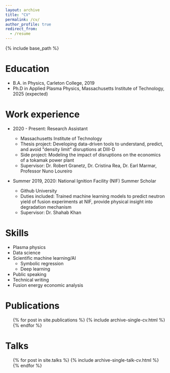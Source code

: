 ```yaml
---
layout: archive
title: "CV"
permalink: /cv/
author_profile: true
redirect_from:
  - /resume
---
```


{% include base_path %}

Education
============
* B.A. in Physics, Carleton College, 2019
* Ph.D in Applied Plasma Physics, Massachusetts Institute of Technology, 2025 (expected)

Work experience
======
* 2020 - Present: Research Assistant
  * Massachusetts Institute of Technology
  * Thesis project: Developing data-driven tools to understand, predict, and avoid "density limit" disruptions at DIII-D
  * Side project: Modeling the impact of disruptions on the economics of a tokamak power plant 
  * Supervisor: Dr. Robert Granetz, Dr. Cristina Rea, Dr. Earl Marmar, Professor Nuno Loureiro

* Summer 2019, 2020: National Ignition Facility (NIF) Summer Scholar
  * Github University
  * Duties included: Trained machine learning models to predict neutron yield of fusion experiments at NIF, provide physical insight into degradation mechanism
  * Supervisor: Dr. Shahab Khan
  
Skills
======
* Plasma physics
* Data science
* Scientific machine learning/AI
  * Symbolic regression
  * Deep learning 
* Public speaking
* Technical writing
* Fusion energy economic analysis

Publications
======
  <ul>{% for post in site.publications %}
    {% include archive-single-cv.html %}
  {% endfor %}</ul>
  
Talks
======
  <ul>{% for post in site.talks %}
    {% include archive-single-talk-cv.html %}
  {% endfor %}</ul>
  
<!-- Teaching
======
  <ul>{% for post in site.teaching %}
    {% include archive-single-cv.html %}
  {% endfor %}</ul> -->
  
<!-- Service and leadership
======
* Currently signed in to 43 different slack teams -->
